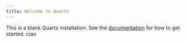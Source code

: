 ```yaml
---
title: Welcome to Quartz
---
```


This is a blank Quartz installation.
See the [documentation](https://quartz.jzhao.xyz) for how to get started.
ciao
